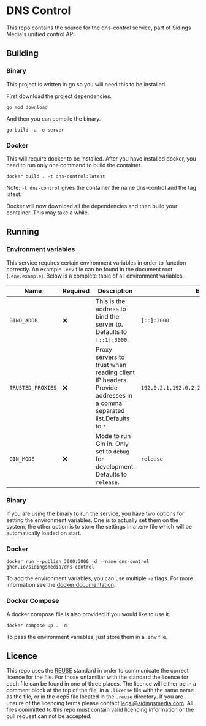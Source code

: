 <!--
SPDX-FileCopyrightText: 2022-2025 Sidings Media <contact@sidingsmedia.com>
SPDX-License-Identifier: MIT
-->

# DNS Control

This repo contains the source for the dns-control service, part of Sidings
Media's unified control API

## Building

### Binary

This project is written in go so you will need this to be installed.

First download the project dependencies.

```
go mod download
```

And then you can compile the binary.

```
go build -a -o server
```

### Docker

This will require docker to be installed. After you have installed
docker, you need to run only one command to build the container.

```
docker build . -t dns-control:latest
```

Note: `-t dns-control` gives the container the name dns-control and the tag
latest.

Docker will now download all the dependencies and then build your
container. This may take a while.

## Running

### Environment variables

This service requires certain environment variables in order to function
correctly. An example `.env` file can be found in the document root
(`.env.example`). Below is a complete table of all environment
variables.

| Name              | Required | Description                                                                                                         | Example                                       |
| ----------------- | -------- | ------------------------------------------------------------------------------------------------------------------- | --------------------------------------------- |
| `BIND_ADDR`       | :x:      | This is the address to bind the server to. Defaults to `[::1]:3000`.                                                | `[::]:3000`                                   |
| `TRUSTED_PROXIES` | :x:      | Proxy servers to trust when reading client IP headers. Provide addresses in a comma separated list.Defaults to `*`. | `192.0.2.1,192.0.2.2,2001:db8::1,2001:db8::2` |
| `GIN_MODE`        | :x:      | Mode to run Gin in. Only set to `debug` for development. Defaults to `release`.                                     | `release`                                     |

### Binary

If you are using the binary to run the service, you have two options for
setting the environment variables. One is to actually set them on the
system, the other option is to store the settings in a .env file which
will be automatically loaded on start.

### Docker

```
docker run --publish 3000:3000 -d --name dns-control ghcr.io/sidingsmedia/dns-control
```

To add the environment variables, you can use multiple `-e` flags. For
more information see the [docker
documentation](https://docs.docker.com/engine/reference/commandline/run/#env).

### Docker Compose

A docker compose file is also provided if you would like to use it.

```
docker compose up . -d
```

To pass the environment variables, just store them in a .env file.

## Licence

This repo uses the [REUSE](https://reuse.software) standard in order to
communicate the correct licence for the file. For those unfamiliar with
the standard the licence for each file can be found in one of three
places. The licence will either be in a comment block at the top of the
file, in a `.license` file with the same name as the file, or in the
dep5 file located in the `.reuse` directory. If you are unsure of the
licencing terms please contact
[legal@sidingsmedia.com](mailto:legal@sidingsmedia.com?subject=Licensing%3A%20DNS%20Control%20Microservice).
All files committed to this repo must contain valid licencing
information or the pull request can not be accepted.

